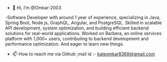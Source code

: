 
- 👋 Hi, I’m @Omkar-2003 

-Software Developer with around 1 year of experience, specializing in Java, Spring Boot, Node.js, GraphQL, Angular, and PostgreSQL.
Skilled in scalable API development, system optimization, and building efficient backend solutions for real-world applications.
Worked on Barbera, an online services platform with 1,000+ users,
 contributing to backend development and performance optimization. And eager to learn new things.
- 📫 How to reach me via Github ;mail id :- kaleomkar8369@gmail.com

<!---
Omkar-2003/Omkar-2003 is a ✨ special ✨ repository because its `README.md` (this file) appears on your GitHub profile.
You can click the Preview link to take a look at your changes.
--->
